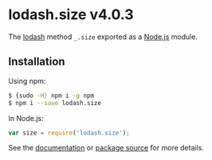 # lodash.size v4.0.3

The [lodash](https://lodash.com/) method `_.size` exported as a [Node.js](https://nodejs.org/) module.

## Installation

Using npm:
```bash
$ {sudo -H} npm i -g npm
$ npm i --save lodash.size
```

In Node.js:
```js
var size = require('lodash.size');
```

See the [documentation](https://lodash.com/docs#size) or [package source](https://github.com/lodash/lodash/blob/4.0.3-npm-packages/lodash.size) for more details.
